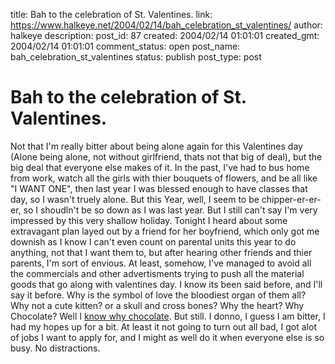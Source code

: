 title: Bah to the celebration of St. Valentines.
link: https://www.halkeye.net/2004/02/14/bah_celebration_st_valentines/
author: halkeye
description: 
post_id: 87
created: 2004/02/14 01:01:01
created_gmt: 2004/02/14 01:01:01
comment_status: open
post_name: bah_celebration_st_valentines
status: publish
post_type: post

# Bah to the celebration of St. Valentines.

Not that I'm really bitter about being alone again for this Valentines day (Alone being alone, not without girlfriend, thats not that big of deal), but the big deal that everyone else makes of it. In the past, I've had to bus home from work, watch all the girls with thier bouquets of flowers, and be all like "I WANT ONE", then last year I was blessed enough to have classes that day, so I wasn't truely alone. But this Year, well, I seem to be chipper-er-er-er, so I shoudln't be so down as I was last year. But I still can't say I'm very impressed by this very shallow holiday. Tonight I heard about some extravagant plan layed out by a friend for her boyfriend, which only got me downish as I know I can't even count on parental units this year to do anything, not that I want them to, but after hearing other friends and thier parents, I'm sort of envious. At least, somehow, I've managed to avoid all the commercials and other advertisments trying to push all the material goods that go along with valentines day. I know its been said before, and I'll say it before. Why is the symbol of love the bloodiest organ of them all? Why not a cute kitten? or a skull and cross bones? Why the heart? Why Chocolate? Well I [know why chocolate](http://www.halkeye.net/files/images/432_77b4cfe97611183be2489521e5284cab.jpg). But still. I donno, I guess I am bitter, I had my hopes up for a bit. At least it not going to turn out all bad, I got alot of jobs I want to apply for, and I might as well do it when everyone else is so busy. No distractions.